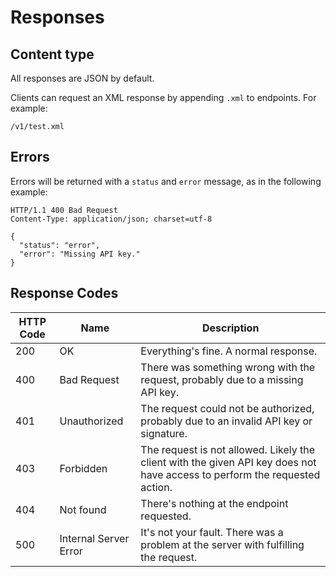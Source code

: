 # Responses

## Content type

All responses are JSON by default.

Clients can request an XML response by appending `.xml` to endpoints. For example:

    /v1/test.xml

## Errors

Errors will be returned with a `status` and `error` message, as in the following example:

    HTTP/1.1 400 Bad Request
    Content-Type: application/json; charset=utf-8
    
    {
      "status": "error",
      "error": "Missing API key."
    }

## Response Codes

| HTTP Code | Name                  | Description                     |
|-----------|-----------------------|---------------------------------|
| 200       | OK                    | Everything's fine. A normal response. |
| 400       | Bad Request           | There was something wrong with the request, probably due to a missing API key. |
| 401       | Unauthorized          | The request could not be authorized, probably due to an invalid API key or signature. |
| 403       | Forbidden             | The request is not allowed. Likely the client with the given API key does not have access to perform the requested action.  |
| 404       | Not found             | There's nothing at the endpoint requested. |
| 500       | Internal Server Error | It's not your fault. There was a problem at the server with fulfilling the request. |